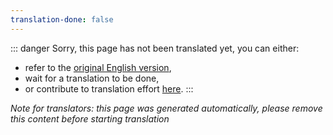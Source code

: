 ```yaml
---
translation-done: false
---
```

::: danger
Sorry, this page has not been translated yet, you can either:
- refer to the [original English version](<..\..\modding\linux.md>),
- wait for a translation to be done,
- or contribute to translation effort [here](https://github.com/bsmg/wiki).
:::

_Note for translators: this page was generated automatically, please remove this content before starting translation_
